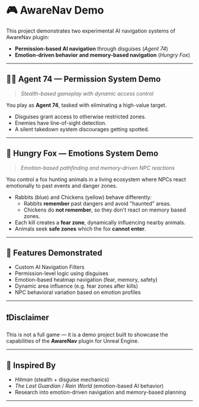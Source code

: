 # 🎮 AwareNav Demo

This project demonstrates two experimental AI navigation systems of AwareNav plugin:
- **Permission-based AI navigation** through disguises (*Agent 74*)
- **Emotion-driven behavior and memory-based navigation** (*Hungry Fox*)

---

## 🕵️‍♂️ Agent 74 — Permission System Demo

> *Stealth-based gameplay with dynamic access control*

You play as **Agent 74**, tasked with eliminating a high-value target.

- Disguises grant access to otherwise restricted zones.
- Enemies have line-of-sight detection.
- A silent takedown system discourages getting spotted.

---

## 🦊 Hungry Fox — Emotions System Demo

> *Emotion-based pathfinding and memory-driven NPC reactions*

You control a fox hunting animals in a living ecosystem where NPCs react emotionally to past events and danger zones.

- Rabbits (blue) and Chickens (yellow) behave differently:
  - Rabbits **remember** past dangers and avoid "haunted" areas.
  - Chickens do **not remember**, so they don't react on memory based zones.
- Each kill creates a **fear zone**, dynamically influencing nearby animals.
- Animals seek **safe zones** which the fox **cannot enter**.

---

## 🔧 Features Demonstrated

- Custom AI Navigation Filters
- Permission-level logic using disguises
- Emotion-based heatmap navigation (fear, memory, safety)
- Dynamic area influence (e.g. fear zones after kills)
- NPC behavioral variation based on emotion profiles

---

## ❗Disclaimer

This is not a full game — it is a demo project built to showcase the capabilities of the **AwareNav** plugin for Unreal Engine.

---

## 🧠 Inspired By

- *Hitman* (stealth + disguise mechanics)
- *The Last Guardian* / *Rain World* (emotion-based AI behavior)
- Research into emotion-driven navigation and memory-based planning

---